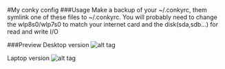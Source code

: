 #My conky config
###Usage
Make a backup of your ~/.conkyrc, them symlink one of these files to ~/.conkyrc.
You will probably need to change the wlp8s0/wlp7s0 to match your internet card and the disk(sda,sdb...) for read and write I/O

###Preview
Desktop version
![alt tag](https://github.com/albertocp/conkyrc/blob/master/Desktop.png?raw=true)


Laptop version
![alt tag](https://github.com/albertocp/conkyrc/blob/master/Laptop.png?raw=true)
